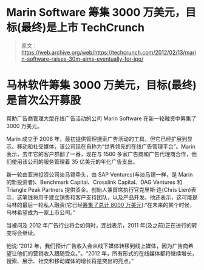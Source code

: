 # Marin Software 筹集 3000 万美元，目标(最终)是上市 TechCrunch

> 原文：<https://web.archive.org/web/https://techcrunch.com/2012/02/13/marin-software-raises-30m-aims-eventually-for-ipo/>

# 马林软件筹集 3000 万美元，目标(最终)是首次公开募股

帮助广告商管理大型在线广告活动的公司 Marin Software 在新一轮融资中筹集了 3000 万美元。

Marin 成立于 2006 年，最初提供管理搜索广告活动的工具，但它已经扩展到显示、移动和社交媒体，该公司现在自称为“世界领先的在线广告管理平台”。Marin 表示，去年它的客户群翻了一番，现在与 1500 多家广告商和广告代理商合作，他们使用该公司的服务管理着 35 亿美元的年化广告支出。

新一轮由亚洲投资公司淡马锡牵头，由 SAP Ventures(与淡马锡一样，是 Marin 的新投资者)、Benchmark Capital、Crosslink Capital、DAG Ventures 和 Triangle Peak Partners 提供资金。创始人兼首席执行官克里斯·连(Chris Lien)表示，这笔钱将用于建立销售和客户支持团队，以及产品开发。他还表示，这可能是马林的最后一轮私人融资(它已经[筹集了总计 8000 万美元](https://web.archive.org/web/20221208004545/https://beta.techcrunch.com/2011/04/05/marin-software-raises-16-million-for-paid-search-management-platform/)):“在未来的某个时候，马林希望成为一家上市公司。”

当被问及 2012 年广告行业将会如何时，连战表示，2011 年(及之前)正在进行的转变将会继续。

他说:“2012 年，我们预计广告收入会从线下媒体转移到线上媒体，因为广告商希望让他们的营销收入跟随受众。”。“2012 年，所有形式的在线媒体都将继续增长，搜索、展示、社交和移动媒体的增长将是突出的亮点。”